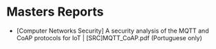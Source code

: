 # Masters Reports

- [Computer Networks Security] A security analysis of the MQTT and CoAP protocols for IoT | [SRC]MQTT_CoAP.pdf (Portuguese only)
